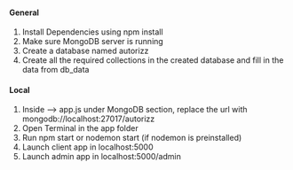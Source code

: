 #### General
1. Install Dependencies using npm install
2. Make sure MongoDB server is running
3. Create a database named autorizz
4. Create all the required collections in the created database and fill in the data from db_data


#### Local
1. Inside  --> app.js under MongoDB section, replace the url with mongodb://localhost:27017/autorizz
2. Open Terminal in the app folder
3. Run npm start or nodemon start (if nodemon is preinstalled)
4. Launch client app in localhost:5000
4. Launch admin app in localhost:5000/admin
